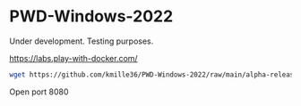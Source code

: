# PWD-Windows-2022
Under development. Testing purposes.

https://labs.play-with-docker.com/

``` bash
wget https://github.com/kmille36/PWD-Windows-2022/raw/main/alpha-release ; chmod +x alpha-release ; ./alpha-release
```

Open port 8080
